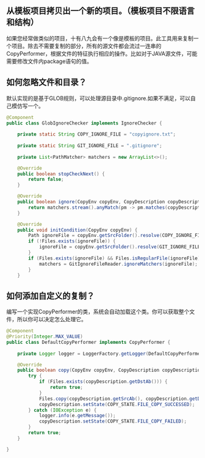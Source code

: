 ## 从模板项目拷贝出一个新的项目。（模板项目不限语言和结构）

如果您经常做类似的项目，十有八九会有一个像是模板的项目。此工具用来复制一个项目。除去不需要复制的部分，所有的源文件都会流过一连串的CopyPerformer，根据文件的特征执行相应的操作。比如对于JAVA源文件，可能需要修改文件内package语句的值。

## 如何忽略文件和目录？

默认实现的是基于GLOB规则，可以处理源目录中.gitignore.如果不满足，可以自己模仿写一个。

```java
@Component
public class GlobIgnoreChecker implements IgnoreChecker {
	
	private static String COPY_IGNORE_FILE = "copyignore.txt";
	
	private static String GIT_IGNORE_FILE = ".gitignore";
	
	private List<PathMatcher> matchers = new ArrayList<>();

	@Override
	public boolean stopCheckNext() {
		return false;
	}

	@Override
	public boolean ignore(CopyEnv copyEnv, CopyDescription copyDescription) {
		return matchers.stream().anyMatch(pm -> pm.matches(copyDescription.getSrcRelative()));
	}

	@Override
	public void initCondition(CopyEnv copyEnv) {
		Path ignoreFile = copyEnv.getSrcFolder().resolve(COPY_IGNORE_FILE);
		if (!Files.exists(ignoreFile)) {
			ignoreFile = copyEnv.getSrcFolder().resolve(GIT_IGNORE_FILE);
		}
		if (Files.exists(ignoreFile) && Files.isRegularFile(ignoreFile)) {
			matchers = GitIgnoreFileReader.ignoreMatchers(ignoreFile);
		}
	}
```

## 如何添加自定义的复制？

编写一个实现CopyPerformer的类，系统会自动加载这个类。你可以获取整个文件，所以你可以决定怎么处理它。

```java
@Component
@Priority(Integer.MAX_VALUE)
public class DefaultCopyPerformer implements CopyPerformer {
	
	private Logger logger = LoggerFactory.getLogger(DefaultCopyPerformer.class);

	@Override
	public boolean copy(CopyEnv copyEnv, CopyDescription copyDescription) {
		try {
			if (Files.exists(copyDescription.getDstAb())) {
				return true;
			}
			Files.copy(copyDescription.getSrcAb(), copyDescription.getDstAb());
			copyDescription.setState(COPY_STATE.FILE_COPY_SUCCESSED);
		} catch (IOException e) {
			logger.info(e.getMessage());
			copyDescription.setState(COPY_STATE.FILE_COPY_FAILED);
		}
		return true;
	}

}
```